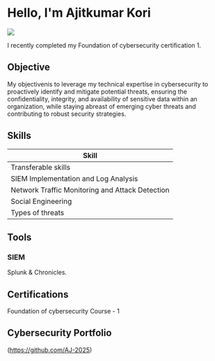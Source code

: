 # Hello, I'm Ajitkumar Kori
<a href="https://linkedin.com"><img src="https://img.shields.io/badge/-LinkedIn-0072b1?&style=for-the-badge&logo=linkedin&logoColor=white" /></a>


I recently completed my Foundation of cybersecurity certification 1.

## Objective

My objectivenis to leverage my technical expertise in cybersecurity to proactively identify and mitigate potential threats, ensuring the confidentiality, integrity, and availability of sensitive data within an organization, while staying abreast of emerging cyber threats and contributing to robust security strategies.

## Skills


| Skill                                         | 
|-----------------------------------------------|
| Transferable skills                           |
| SIEM Implementation and Log Analysis          | 
| Network Traffic Monitoring and Attack Detection |
| Social Engineering                            |
| Types of threats                              |


## Tools



### SIEM

Splunk & Chronicles.

</div>

## Certifications

Foundation of cybersecurity Course - 1

## Cybersecurity Portfolio

(https://github.com/AJ-2025)


